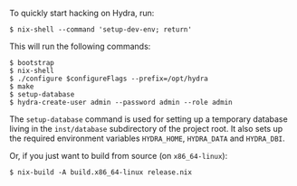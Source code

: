 To quickly start hacking on Hydra, run:

    $ nix-shell --command 'setup-dev-env; return'

This will run the following commands:

    $ bootstrap
    $ nix-shell
    $ ./configure $configureFlags --prefix=/opt/hydra
    $ make
    $ setup-database
    $ hydra-create-user admin --password admin --role admin

The `setup-database` command is used for setting up a temporary database living
in the `inst/database` subdirectory of the project root. It also sets up the
required environment variables `HYDRA_HOME`, `HYDRA_DATA` and `HYDRA_DBI`.

Or, if you just want to build from source (on `x86_64-linux`):

    $ nix-build -A build.x86_64-linux release.nix
